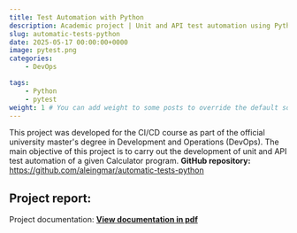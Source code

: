 ```yaml
---
title: Test Automation with Python
description: Academic project | Unit and API test automation using Python.
slug: automatic-tests-python
date: 2025-05-17 00:00:00+0000
image: pytest.png
categories:
    - DevOps

tags:
    - Python
    - pytest
weight: 1 # You can add weight to some posts to override the default sorting (date descending)
---
```


This project was developed for the CI/CD course as part of the official university master's degree in Development and Operations (DevOps).
The main objective of this project is to carry out the development of unit and API test automation of a given Calculator program.
**GitHub repository:** 
https://github.com/aleingmar/automatic-tests-python


## Project report:
Project documentation: [**View documentation in pdf**](/post/automatic-test-python/Act2_AutomatizacionPruebasPython_AlejandroIngles.pdf)